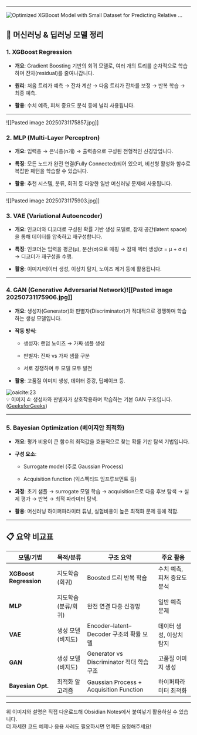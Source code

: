 


---
![Optimized XGBoost Model with Small Dataset for Predicting Relative ...](https://tse2.mm.bing.net/th/id/OIP.YuKnqMuI-ZD0eGwA-or4qAHaEs?pid=Api)
## 🧠 머신러닝 & 딥러닝 모델 정리

### 1. XGBoost Regression

- **개요**: Gradient Boosting 기반의 회귀 모델로, 여러 개의 트리를 순차적으로 학습하며 잔차(residual)를 줄여나갑니다.
    
- **원리**: 처음 트리가 예측 → 잔차 계산 → 다음 트리가 잔차를 보정 → 반복 학습 → 최종 예측.
    
- **활용**: 수치 예측, 피처 중요도 분석 등에 널리 사용됩니다.
    


---
![[Pasted image 20250731175857.jpg]]
### 2. MLP (Multi‑Layer Perceptron)

- **개요**: 입력층 → 은닉층(n개) → 출력층으로 구성된 전형적인 신경망입니다.
    
- **특징**: 모든 노드가 완전 연결(Fully Connected)되어 있으며, 비선형 활성화 함수로 복잡한 패턴을 학습할 수 있습니다.
    
- **활용**: 추천 시스템, 분류, 회귀 등 다양한 일반 머신러닝 문제에 사용됩니다.
    

---
![[Pasted image 20250731175903.jpg]]
### 3. VAE (Variational Autoencoder)

- **개요**: 인코더와 디코더로 구성된 확률 기반 생성 모델로, 잠재 공간(latent space)을 통해 데이터를 압축하고 재구성합니다.
    
- **특징**: 인코더는 입력을 평균(μ), 분산(σ)으로 매핑 → 잠재 벡터 생성(z = μ + σ·ε) → 디코더가 재구성을 수행.
    
- **활용**: 이미지/데이터 생성, 이상치 탐지, 노이즈 제거 등에 활용됩니다.


---

### 4. GAN (Generative Adversarial Network)![[Pasted image 20250731175906.jpg]]

- **개요**: 생성자(Generator)와 판별자(Discriminator)가 적대적으로 경쟁하며 학습하는 생성 모델입니다.
    
- **작동 방식**:
    
    - 생성자: 랜덤 노이즈 → 가짜 샘플 생성
        
    - 판별자: 진짜 vs 가짜 샘플 구분
        
    - 서로 경쟁하며 두 모델 모두 발전
        
- **활용**: 고품질 이미지 생성, 데이터 증강, 딥페이크 등.
    

![oaicite:23](https:)  
💡 이미지 4: 생성자와 판별자가 상호작용하며 학습하는 기본 GAN 구조입니다. ([GeeksforGeeks](https://www.geeksforgeeks.org/generative-adversarial-network-gan/?utm_source=chatgpt.com "Generative Adversarial Network (GAN) - GeeksforGeeks"))

---

### 5. Bayesian Optimization (베이지안 최적화)

- **개요**: 평가 비용이 큰 함수의 최적값을 효율적으로 찾는 확률 기반 탐색 기법입니다.
    
- **구성 요소**:
    
    - Surrogate model (주로 Gaussian Process)
        
    - Acquisition function (익스펙티드 임프루브먼트 등)
        
- **과정**: 초기 샘플 → surrogate 모델 학습 → acquisition으로 다음 후보 탐색 → 실제 평가 → 반복 → 최적 파라미터 탐색.
    
- **활용**: 머신러닝 하이퍼파라미터 튜닝, 실험비용이 높은 최적화 문제 등에 적합.
    


---

## 📋 요약 비교표

|모델/기법|목적/분류|구조 요약|주요 활용|
|---|---|---|---|
|**XGBoost Regression**|지도학습 (회귀)|Boosted 트리 반복 학습|수치 예측, 피처 중요도 분석|
|**MLP**|지도학습 (분류/회귀)|완전 연결 다층 신경망|일반 예측 문제|
|**VAE**|생성 모델 (비지도)|Encoder–latent–Decoder 구조의 확률 모델|데이터 생성, 이상치 탐지|
|**GAN**|생성 모델 (비지도)|Generator vs Discriminator 적대 학습 구조|고품질 이미지 생성|
|**Bayesian Opt.**|최적화 알고리즘|Gaussian Process + Acquisition Function|하이퍼파라미터 최적화|

---

위 이미지와 설명은 직접 다운로드해 Obsidian Notes에서 붙여넣기 활용하실 수 있습니다.  
더 자세한 코드 예제나 응용 사례도 필요하시면 언제든 요청해주세요!